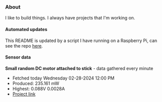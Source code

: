 ### About
I like to build things. I always have projects that I'm working on.

#### Automated updates
This README is updated by a script I have running on a Raspberry Pi, can see the repo [here](https://github.com/jdc-cunningham/raspi-git-repo-updater).

#### Sensor data


**Small random DC motor attached to stick** - data gathered every minute
- Fetched today Wednesday 02-28-2024 12:00 PM
- Produced: 235.161 mW
- Highest: 0.088V 0.0028A
- [Project link](https://github.com/jdc-cunningham/turbine-raspi)